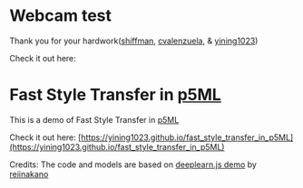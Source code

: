 # Webcam test

Thank you for your hardwork([shiffman](https://github.com/shiffman), [cvalenzuela](https://github.com/cvalenzuela), & [yining1023](https://github.com/yining1023))

Check it out here: []()


# Fast Style Transfer in [p5ML](https://github.com/ITPNYU/p5-deeplearn-js)
This is a demo of Fast Style Transfer in [p5ML](https://github.com/ITPNYU/p5-deeplearn-js)

Check it out here: [https://yining1023.github.io/fast_style_transfer_in_p5ML](https://yining1023.github.io/fast_style_transfer_in_p5ML)

Credits:
The code and models are based on [deeplearn.js demo](https://github.com/PAIR-code/deeplearnjs/tree/0608feadbd897bca6ec7abf3340515fe5f2de1c2/demos/fast-style-transfer) by [reiinakano](https://github.com/reiinakano) 

